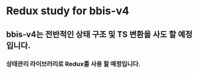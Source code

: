 # Redux study for bbis-v4

## bbis-v4는 전반적인 상태 구조 및 TS 변환을 사도 할 예정입니다.

### 상태관리 라이브러리로 Redux를 사용 할 예정입니다.
